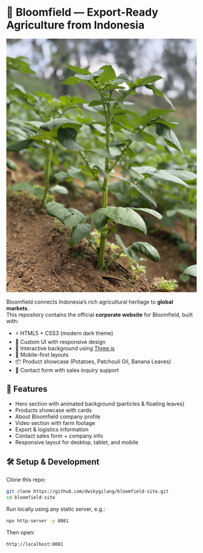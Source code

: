 # 🌱 Bloomfield — Export-Ready Agriculture from Indonesia

![Bloomfield Banner](assets/indonesian-fields.JPG)

Bloomfield connects Indonesia’s rich agricultural heritage to **global markets**.  
This repository contains the official **corporate website** for Bloomfield, built with:

- ⚡ HTML5 + CSS3 (modern dark theme)
- 🎨 Custom UI with responsive design
- 🌌 Interactive background using [Three.js](https://threejs.org/)
- 📱 Mobile-first layouts
- 📦 Product showcase (Potatoes, Patchouli Oil, Banana Leaves)
- 📩 Contact form with sales inquiry support



## 🚀 Features
- Hero section with animated background (particles & floating leaves)
- Products showcase with cards
- About Bloomfield company profile
- Video section with farm footage
- Export & logistics information
- Contact sales form + company info
- Responsive layout for desktop, tablet, and mobile



## 🛠️ Setup & Development
Clone this repo:
```bash
git clone https://github.com/dwikygilang/bloomfield-site.git
cd bloomfield-site
```

Run locally using any static server, e.g.:
```bash
npx http-server -p 8081
```

Then open:
```bash
http://localhost:8081
```
